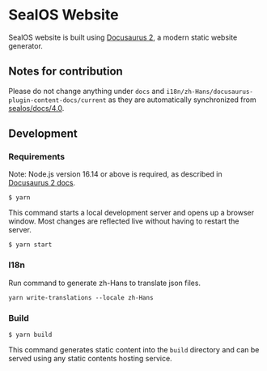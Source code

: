 # SealOS Website

SealOS website is built using [Docusaurus 2](https://docusaurus.io/), a modern static website generator.

## Notes for contribution

Please do not change anything under `docs` and `i18n/zh-Hans/docusaurus-plugin-content-docs/current` as they are automatically synchronized from [sealos/docs/4.0](https://github.com/labring/sealos/tree/main/docs/4.0).

## Development

### Requirements

Note: Node.js version 16.14 or above is required, as described in [Docusaurus 2 docs](https://docusaurus.io/docs/installation#requirements).

```shell
$ yarn
```

This command starts a local development server and opens up a browser window. Most changes are reflected live without having to restart the server.

```shell
$ yarn start
```

### I18n

Run command to generate zh-Hans to translate json files.

```shell
yarn write-translations --locale zh-Hans
```

### Build

```shell
$ yarn build
```

This command generates static content into the `build` directory and can be served using any static contents hosting service.
